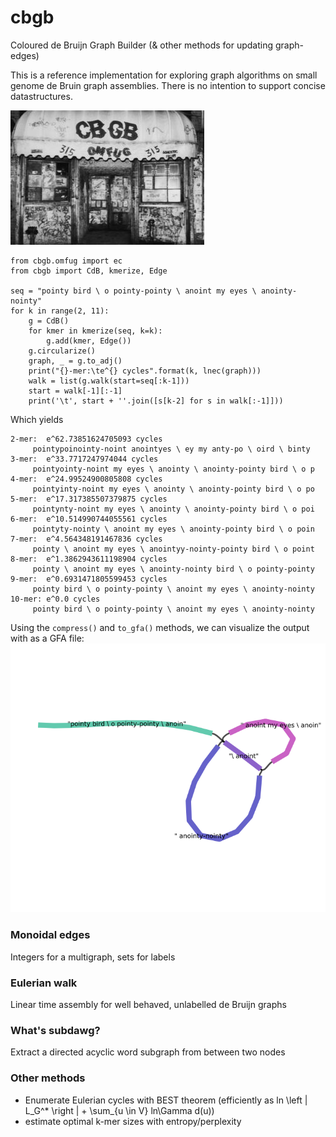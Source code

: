 # cbgb
Coloured de Bruijn Graph Builder (& other methods for updating graph-edges)

This is a reference implementation for exploring graph algorithms on small genome de Bruin graph assemblies. There is no intention to support concise datastructures.

![CBGB OMGFUG](docs/cbgb.jpg)

```python3
from cbgb.omfug import ec
from cbgb import CdB, kmerize, Edge

seq = "pointy bird \ o pointy-pointy \ anoint my eyes \ anointy-nointy"
for k in range(2, 11):
    g = CdB()
    for kmer in kmerize(seq, k=k):
        g.add(kmer, Edge())
    g.circularize()
    graph, _ = g.to_adj()
    print("{}-mer:\te^{} cycles".format(k, lnec(graph)))
    walk = list(g.walk(start=seq[:k-1]))
    start = walk[-1][:-1]
    print('\t', start + ''.join([s[k-2] for s in walk[:-1]]))
```
Which yields
```
2-mer:	e^62.73851624705093 cycles
	 pointypoinointy-noint anointyes \ ey my anty-po \ oird \ binty 
3-mer:	e^33.7717247974044 cycles
	 pointyointy-noint my eyes \ anointy \ anointy-pointy bird \ o p
4-mer:	e^24.99524900805808 cycles
	 pointyinty-noint my eyes \ anointy \ anointy-pointy bird \ o po
5-mer:	e^17.317385507379875 cycles
	 pointynty-noint my eyes \ anointy \ anointy-pointy bird \ o poi
6-mer:	e^10.514990744055561 cycles
	 pointyty-nointy \ anoint my eyes \ anointy-pointy bird \ o poin
7-mer:	e^4.564348191467836 cycles
	 pointy \ anoint my eyes \ anointyy-nointy-pointy bird \ o point
8-mer:	e^1.3862943611198904 cycles
	 pointy \ anoint my eyes \ anointy-nointy bird \ o pointy-pointy
9-mer:	e^0.6931471805599453 cycles
	 pointy bird \ o pointy-pointy \ anoint my eyes \ anointy-nointy
10-mer:	e^0.0 cycles
	 pointy bird \ o pointy-pointy \ anoint my eyes \ anointy-nointy
```
Using the `compress()` and `to_gfa()` methods, we can visualize the output with as a GFA file:
![Pointy bird alignment for k=9](docs/mergedbird.png)

### Monoidal edges
Integers for a multigraph, sets for labels

### Eulerian walk
Linear time assembly for well behaved, unlabelled de Bruijn graphs

### What's subdawg?
Extract a directed acyclic word subgraph from between two nodes

### Other methods
  * Enumerate Eulerian cycles with BEST theorem (efficiently as ln \left | L_G^* \right | + \sum_{u \in V} ln\Gamma d(u))
  * estimate optimal k-mer sizes with entropy/perplexity
